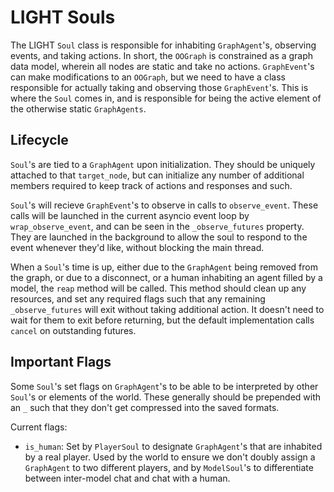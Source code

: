 # LIGHT Souls

The LIGHT `Soul` class is responsible for inhabiting `GraphAgent`'s, observing events, and taking actions. In short, the `OOGraph` is constrained as a graph data model, wherein all nodes are static and take no actions. `GraphEvent`'s can make modifications to an `OOGraph`, but we need to have a class responsible for actually taking and observing those `GraphEvent`'s. This is where the `Soul` comes in, and is responsible for being the active element of the otherwise static `GraphAgents`.

## Lifecycle
`Soul`'s are tied to a `GraphAgent` upon initialization. They should be uniquely attached to that `target_node`, but can initialize any number of additional members required to keep track of actions and responses and such.

`Soul`'s will recieve `GraphEvent`'s to observe in calls to `observe_event`. These calls will be launched in the current asyncio event loop by `wrap_observe_event`, and can be seen in the `_observe_futures` property. They are launched in the background to allow the soul to respond to the event whenever they'd like, without blocking the main thread.

When a `Soul`'s time is up, either due to the `GraphAgent` being removed from the graph, or due to a disconnect, or a human inhabiting an agent filled by a model, the `reap` method will be called. This method should clean up any resources, and set any required flags such that any remaining `_observe_futures` will exit without taking additional action. It doesn't need to wait for them to exit before returning, but the default implementation calls `cancel` on outstanding futures.

## Important Flags

Some `Soul`'s set flags on `GraphAgent`'s to be able to be interpreted by other `Soul`'s or elements of the world. These generally should be prepended with an `_` such that they don't get compressed into the saved formats.

Current flags:
- `is_human`: Set by `PlayerSoul` to designate `GraphAgent`'s that are inhabited by a real player. Used by the world to ensure we don't doubly assign a `GraphAgent` to two different players, and by `ModelSoul`'s to differentiate between inter-model chat and chat with a human.
